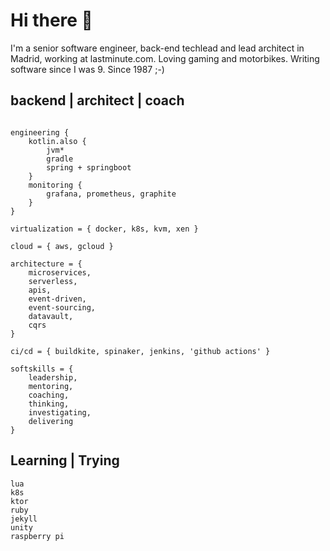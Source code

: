 # Hi there 👋

I'm a senior software engineer, back-end techlead and lead architect in Madrid, working at lastminute.com. Loving gaming and motorbikes. Writing software since I was 9. Since 1987 ;-)

## backend \| architect \| coach
```

engineering {
    kotlin.also {
        jvm*
        gradle
        spring + springboot
    }
    monitoring {
        grafana, prometheus, graphite
    }
}

virtualization = { docker, k8s, kvm, xen }

cloud = { aws, gcloud }

architecture = { 
    microservices, 
    serverless, 
    apis, 
    event-driven, 
    event-sourcing, 
    datavault, 
    cqrs
}

ci/cd = { buildkite, spinaker, jenkins, 'github actions' }

softskills = { 
    leadership, 
    mentoring,
    coaching,
    thinking,
    investigating,
    delivering
}
```

## Learning \| Trying
```
lua
k8s
ktor
ruby
jekyll
unity
raspberry pi
```


<!--
**TarodBOFH/TarodBOFH** is a ✨ _special_ ✨ repository because its `README.md` (this file) appears on your GitHub profile.

Here are some ideas to get you started:

- 🔭 I’m currently working on ...
- 🌱 I’m currently learning ...
- 👯 I’m looking to collaborate on ...
- 🤔 I’m looking for help with ...
- 💬 Ask me about ...
- 📫 How to reach me: ...
- 😄 Pronouns: ...
- ⚡ Fun fact: ...
-->

